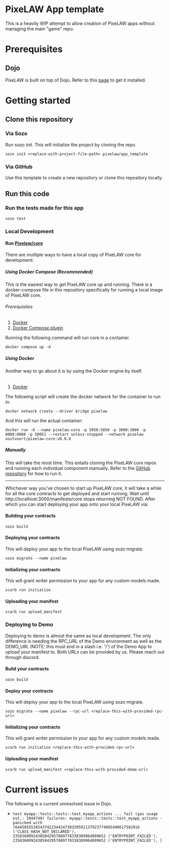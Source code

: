 # PixeLAW App template
This is a heavily WIP attempt to allow creation of PixeLAW apps without managing the main "game" repo.

# Prerequisites
## Dojo
PixeLAW is built on top of Dojo. Refer to this [page](https://book.dojoengine.org/getting-started/quick-start.html) to
get it installed.

# Getting started
## Clone this repository
### Via Sozo
Run sozo init. This will initialize the project by cloning the repo.
````console
sozo init <replace-with-project-file-path> pixelaw/app_template
````

### Via GitHub
Use this template to create a new repository or clone this repository locally.

## Run this code
### Run the tests made for this app
````console
sozo test
````

### Local Development

#### Run [Pixelaw/core](https://github.com/pixelaw/core)
There are multiple ways to have a local copy of PixeLAW core for development:

##### Using Docker Compose (Recommended)
This is the easiest way to get PixeLAW core up and running. There is a docker-compose file in this repository specifically for running a local image
of PixeLAW core. 

###### Prerequisites
1. [Docker](https://docs.docker.com/engine/install/)
2. [Docker Compose plugin](https://docs.docker.com/compose/install/)

Running the following command will run core in a container.
````console
docker compose up -d
````

##### Using Docker
Another way to go about it is by using the Docker engine by itself. 

######
1. [Docker](https://docs.docker.com/engine/install/)

The following script will create the docker network for the container to run in:
````console
docker network create --driver bridge pixelaw
````
And this will run the actual container:
````console
docker run -d --name pixelaw-core -p 5050:5050 -p 3000:3000 -p 8080:8080 -p 50051 --restart unless-stopped --network pixelaw oostvoort/pixelaw-core:v0.0.6
````

##### Manually
This will take the most time. This entails cloning the PixeLAW core repos and running each individual component
manually. Refer to the [GitHub repository](https://github.com/pixelaw/core) for how to run it.

---
Whichever way you've chosen to start up PixeLAW core, it will take a while for all the core contracts to get deployed
and start running. Wait until http://localhost:3000/manifests/core stops returning NOT FOUND. After which you can start
deploying your app onto your local PixeLAW via:

#### Building your contracts
````console
sozo build
````

#### Deploying your contracts
This will deploy your app to the local PixeLAW using sozo migrate.
````console
sozo migrate --name pixelaw
````

#### Initializing your contracts
This will grant writer permission to your app for any custom models made.
````console
scarb run initialize
````

#### Uploading your manifest
````console
scarb run upload_manifest
````

### Deploying to Demo
Deploying to demo is almost the same as local development. The only difference is needing
the RPC_URL of the Demo environment as well as the DEMO_URL (NOTE: this must end in a slash i.e. '/')
of the Demo App to upload your manifest to. Both URLs can be provided by us. Please reach out through discord.

#### Build your contracts
````console
sozo build
````

#### Deploy your contracts
This will deploy your app to the local PixeLAW using sozo migrate.
````console
sozo migrate --name pixelaw --rpc-url <replace-this-with-provided-rpc-url>
````

#### Initializing your contracts
This will grant writer permission to your app for any custom models made.
````console
scarb run initialize <replace-this-with-provided-rpc-url>
````

#### Uploading your manifest
````console
scarb run upload_manifest <replace-this-with-provided-demo-url>
````

# Current issues
The following is a current unresolved issue in Dojo.
- `test myapp::tests::tests::test_myapp_actions ... fail (gas usage est.: 1044740)
  failures:
  myapp::tests::tests::test_myapp_actions - panicked with [6445855526543742234424738320591137923774065490617582916 ('CLASS_HASH_NOT_DECLARED'), 23583600924385842957889778338389964899652 ('ENTRYPOINT_FAILED'), 23583600924385842957889778338389964899652 ('ENTRYPOINT_FAILED'), ]`